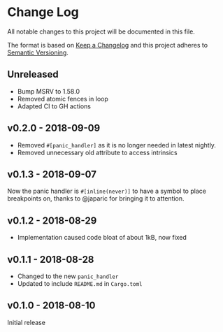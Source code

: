 # Change Log

All notable changes to this project will be documented in this file.

The format is based on [Keep a Changelog](http://keepachangelog.com/)
and this project adheres to [Semantic Versioning](http://semver.org/).

## Unreleased

* Bump MSRV to 1.58.0
* Removed atomic fences in loop
* Adapted CI to GH actions

## v0.2.0 - 2018-09-09

* Removed `#[panic_handler]` as it is no longer needed in latest nightly.
* Removed unnecessary old attribute to access intrinsics


## v0.1.3 - 2018-09-07

Now the panic handler is `#[inline(never)]` to have a symbol to place
breakpoints on, thanks to @japaric for bringing it to attention.

## v0.1.2 - 2018-08-29

* Implementation caused code bloat of about 1kB, now fixed

## v0.1.1 - 2018-08-28

* Changed to the new `panic_handler`
* Updated to include `README.md` in `Cargo.toml`

## v0.1.0 - 2018-08-10

Initial release
